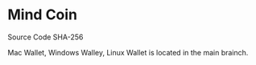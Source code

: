 # Mind Coin
 Source Code SHA-256

Mac Wallet, Windows Walley, Linux Wallet is located in the main brainch.
